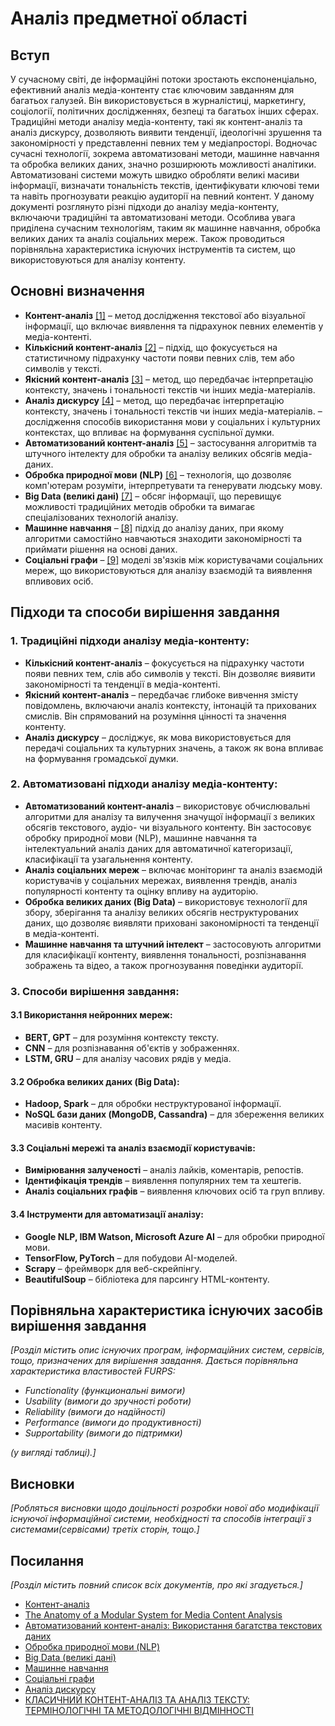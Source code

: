 # Аналіз предметної області

## Вступ

У сучасному світі, де інформаційні потоки зростають експоненціально, ефективний аналіз медіа-контенту стає ключовим завданням для багатьох галузей. Він використовується в журналістиці, маркетингу, соціології, політичних дослідженнях, безпеці та багатьох інших сферах.
Традиційні методи аналізу медіа-контенту, такі як контент-аналіз та аналіз дискурсу, дозволяють виявити тенденції, ідеологічні зрушення та закономірності у представленні певних тем у медіапросторі. Водночас сучасні технології, зокрема автоматизовані методи, машинне навчання та обробка великих даних, значно розширюють можливості аналітики. Автоматизовані системи можуть швидко обробляти великі масиви інформації, визначати тональність текстів, ідентифікувати ключові теми та навіть прогнозувати реакцію аудиторії на певний контент.
У даному документі розглянуто різні підходи до аналізу медіа-контенту, включаючи традиційні та автоматизовані методи. Особлива увага приділена сучасним технологіям, таким як машинне навчання, обробка великих даних та аналіз соціальних мереж. Також проводиться порівняльна характеристика існуючих інструментів та систем, що використовуються для аналізу контенту.


## Основні визначення

- **Контент-аналіз** [[1]](https://uk.wikipedia.org/wiki/%D0%9A%D0%BE%D0%BD%D1%82%D0%B5%D0%BD%D1%82-%D0%B0%D0%BD%D0%B0%D0%BB%D1%96%D0%B7) – метод дослідження текстової або візуальної інформації, що включає виявлення та підрахунок певних елементів у медіа-контенті.
- **Кількісний контент-аналіз** [[2]](https://periodicals.karazin.ua/ssms/article/download/13841/13032#:~:text=%D0%AF%D0%BA%D1%96%D1%81%D0%BD%D0%B8%D0%B9%20%D0%BA%D0%BE%D0%BD%D1%82%D0%B5%D0%BD%D1%82%2D%D0%B0%D0%BD%D0%B0%D0%BB%D1%96%D0%B7%20%E2%80%94%20%D0%BC%D0%B5%D1%82%D0%BE%D0%B4%D0%B8%D0%BA%D0%B0%20%D0%B0%D0%BD%D0%B0%D0%BB%D1%96%D0%B7%D1%83,%D1%82%D0%B5%D0%BD%D0%B4%D0%B5%D0%BD%D1%86%D1%96%D0%B9%20%D1%96%20%D0%B2%D1%96%D0%B4%D0%BF%D0%BE%D0%B2%D1%96%D0%B4%D0%BD%D0%B5%20%D1%97%D1%85%20%D0%BA%D0%BE%D0%B4%D1%83%D0%B2%D0%B0%D0%BD%D0%BD%D1%8F) – підхід, що фокусується на статистичному підрахунку частоти появи певних слів, тем або символів у тексті.
- **Якісний контент-аналіз** [[3]](https://periodicals.karazin.ua/ssms/article/download/13841/13032#:~:text=%D0%AF%D0%BA%D1%96%D1%81%D0%BD%D0%B8%D0%B9%20%D0%BA%D0%BE%D0%BD%D1%82%D0%B5%D0%BD%D1%82%2D%D0%B0%D0%BD%D0%B0%D0%BB%D1%96%D0%B7%20%E2%80%94%20%D0%BC%D0%B5%D1%82%D0%BE%D0%B4%D0%B8%D0%BA%D0%B0%20%D0%B0%D0%BD%D0%B0%D0%BB%D1%96%D0%B7%D1%83,%D1%82%D0%B5%D0%BD%D0%B4%D0%B5%D0%BD%D1%86%D1%96%D0%B9%20%D1%96%20%D0%B2%D1%96%D0%B4%D0%BF%D0%BE%D0%B2%D1%96%D0%B4%D0%BD%D0%B5%20%D1%97%D1%85%20%D0%BA%D0%BE%D0%B4%D1%83%D0%B2%D0%B0%D0%BD%D0%BD%D1%8F) – метод, що передбачає інтерпретацію контексту, значень і тональності текстів чи інших медіа-матеріалів.
- **Аналіз дискурсу** [[4]](https://uk.wikipedia.org/wiki/%D0%94%D0%B8%D1%81%D0%BA%D1%83%D1%80%D1%81-%D0%B0%D0%BD%D0%B0%D0%BB%D1%96%D0%B7) – метод, що передбачає інтерпретацію контексту, значень і тональності текстів чи інших медіа-матеріалів. – дослідження способів використання мови у соціальних і культурних контекстах, що впливає на формування суспільної думки.
- **Автоматизований контент-аналіз** [[5]](https://periodicals.karazin.ua/ssms/article/download/13841/13032#:~:text=%D0%AF%D0%BA%D1%96%D1%81%D0%BD%D0%B8%D0%B9%20%D0%BA%D0%BE%D0%BD%D1%82%D0%B5%D0%BD%D1%82%2D%D0%B0%D0%BD%D0%B0%D0%BB%D1%96%D0%B7%20%E2%80%94%20%D0%BC%D0%B5%D1%82%D0%BE%D0%B4%D0%B8%D0%BA%D0%B0%20%D0%B0%D0%BD%D0%B0%D0%BB%D1%96%D0%B7%D1%83,%D1%82%D0%B5%D0%BD%D0%B4%D0%B5%D0%BD%D1%86%D1%96%D0%B9%20%D1%96%20%D0%B2%D1%96%D0%B4%D0%BF%D0%BE%D0%B2%D1%96%D0%B4%D0%BD%D0%B5%20%D1%97%D1%85%20%D0%BA%D0%BE%D0%B4%D1%83%D0%B2%D0%B0%D0%BD%D0%BD%D1%8F) – застосування алгоритмів та штучного інтелекту для обробки та аналізу великих обсягів медіа-даних.
- **Обробка природної мови (NLP)** [[6]](https://uk.wikipedia.org/wiki/%D0%9E%D0%B1%D1%80%D0%BE%D0%B1%D0%BA%D0%B0_%D0%BF%D1%80%D0%B8%D1%80%D0%BE%D0%B4%D0%BD%D0%BE%D1%97_%D0%BC%D0%BE%D0%B2%D0%B8) – технологія, що дозволяє комп'ютерам розуміти, інтерпретувати та генерувати людську мову.
- **Big Data (великі дані)** [[7]](https://uk.wikipedia.org/wiki/%D0%92%D0%B5%D0%BB%D0%B8%D0%BA%D1%96_%D0%B4%D0%B0%D0%BD%D1%96) – обсяг інформації, що перевищує можливості традиційних методів обробки та вимагає спеціалізованих технологій аналізу.
- **Машинне навчання** – [[8]](https://uk.wikipedia.org/wiki/%D0%9C%D0%B0%D1%88%D0%B8%D0%BD%D0%BD%D0%B5_%D0%BD%D0%B0%D0%B2%D1%87%D0%B0%D0%BD%D0%BD%D1%8F) підхід до аналізу даних, при якому алгоритми самостійно навчаються знаходити закономірності та приймати рішення на основі даних.
- **Соціальні графи** – [[9]](https://uk.wikipedia.org/wiki/%D0%A1%D0%BE%D1%86%D1%96%D0%B0%D0%BB%D1%8C%D0%BD%D0%B8%D0%B9_%D0%B3%D1%80%D0%B0%D1%84) моделі зв'язків між користувачами соціальних мереж, що використовуються для аналізу взаємодій та виявлення впливових осіб.

## Підходи та способи вирішення завдання

### 1. Традиційні підходи аналізу медіа-контенту:
- **Кількісний контент-аналіз** – фокусується на підрахунку частоти появи певних тем, слів або символів у тексті. Він дозволяє виявити закономірності та тенденції в медіа-контенті.
- **Якісний контент-аналіз** – передбачає глибоке вивчення змісту повідомлень, включаючи аналіз контексту, інтонацій та прихованих смислів. Він спрямований на розуміння цінності та значення контенту.
- **Аналіз дискурсу** – досліджує, як мова використовується для передачі соціальних та культурних значень, а також як вона впливає на формування громадської думки.

### 2. Автоматизовані підходи аналізу медіа-контенту:
- **Автоматизований контент-аналіз** – використовує обчислювальні алгоритми для аналізу та вилучення значущої інформації з великих обсягів текстового, аудіо- чи візуального контенту. Він застосовує обробку природної мови (NLP), машинне навчання та інтелектуальний аналіз даних для автоматичної категоризації, класифікації та узагальнення контенту.
- **Аналіз соціальних мереж** – включає моніторинг та аналіз взаємодій користувачів у соціальних мережах, виявлення трендів, аналіз популярності контенту та оцінку впливу на аудиторію.
- **Обробка великих даних (Big Data)** – використовує технології для збору, зберігання та аналізу великих обсягів неструктурованих даних, що дозволяє виявляти приховані закономірності та тенденції в медіа-контенті.
- **Машинне навчання та штучний інтелект** – застосовують алгоритми для класифікації контенту, виявлення тональності, розпізнавання зображень та відео, а також прогнозування поведінки аудиторії.

### 3. Способи вирішення завдання:
#### 3.1 Використання нейронних мереж:
- **BERT, GPT** – для розуміння контексту тексту.
- **CNN** – для розпізнавання об'єктів у зображеннях.
- **LSTM, GRU** – для аналізу часових рядів у медіа.

#### 3.2 Обробка великих даних (Big Data):
- **Hadoop, Spark** – для обробки неструктурованої інформації.
- **NoSQL бази даних (MongoDB, Cassandra)** – для збереження великих масивів контенту.

#### 3.3 Соціальні мережі та аналіз взаємодії користувачів:
- **Вимірювання залученості** – аналіз лайків, коментарів, репостів.
- **Ідентифікація трендів** – виявлення популярних тем та хештегів.
- **Аналіз соціальних графів** – виявлення ключових осіб та груп впливу.

#### 3.4 Інструменти для автоматизації аналізу:
- **Google NLP, IBM Watson, Microsoft Azure AI** – для обробки природної мови.
- **TensorFlow, PyTorch** – для побудови AI-моделей.
- **Scrapy** – фреймворк для веб-скрейпінгу.
- **BeautifulSoup** – бібліотека для парсингу HTML-контенту.


## Порівняльна характеристика існуючих засобів вирішення завдання

*[Розділ містить опис існуючих програм, інформаційних систем, сервісів, тощо, призначених для вирішення 
завдання. Дається порівняльна характеристика властивостей FURPS:*
- *Functionality (функциональні вимоги)*
- *Usability (вимоги до зручності роботи)*
- *Reliability (вимоги до надійності)*
- *Performance (вимоги до продуктивності)*
- *Supportability (вимоги до підтримки)*

 *(у вигляді таблиці).]*

## Висновки

*[Робляться висновки щодо доцільності розробки нової або модифікації існуючої інформаційної системи, необхідності та способів інтеграції з системами(сервісами) третіх сторін, тощо.]*

## Посилання

*[Розділ містить повний список всіх документів, про які згадується.]*  

- [Контент-аналіз](https://uk.wikipedia.org/wiki/%D0%9A%D0%BE%D0%BD%D1%82%D0%B5%D0%BD%D1%82-%D0%B0%D0%BD%D0%B0%D0%BB%D1%96%D0%B7)  
- [The Anatomy of a Modular System for Media Content Analysis](https://arxiv.org/pdf/1402.6208)  
- [Автоматизований контент-аналіз: Використання багатства текстових даних](https://mindthegraph.com/blog/uk/automated-content-analysis/)
- [Обробка природної мови (NLP)](https://uk.wikipedia.org/wiki/%D0%9E%D0%B1%D1%80%D0%BE%D0%B1%D0%BA%D0%B0_%D0%BF%D1%80%D0%B8%D1%80%D0%BE%D0%B4%D0%BD%D0%BE%D1%97_%D0%BC%D0%BE%D0%B2%D0%B8)
- [Big Data (великі дані)](https://uk.wikipedia.org/wiki/%D0%92%D0%B5%D0%BB%D0%B8%D0%BA%D1%96_%D0%B4%D0%B0%D0%BD%D1%96)
- [Машинне навчання](https://uk.wikipedia.org/wiki/%D0%9C%D0%B0%D1%88%D0%B8%D0%BD%D0%BD%D0%B5_%D0%BD%D0%B0%D0%B2%D1%87%D0%B0%D0%BD%D0%BD%D1%8F)
- [Соціальні графи](https://uk.wikipedia.org/wiki/%D0%A1%D0%BE%D1%86%D1%96%D0%B0%D0%BB%D1%8C%D0%BD%D0%B8%D0%B9_%D0%B3%D1%80%D0%B0%D1%84)
- [Аналіз дискурсу](https://uk.wikipedia.org/wiki/%D0%94%D0%B8%D1%81%D0%BA%D1%83%D1%80%D1%81-%D0%B0%D0%BD%D0%B0%D0%BB%D1%96%D0%B7)
- [КЛАСИЧНИЙ КОНТЕНТ-АНАЛІЗ ТА АНАЛІЗ ТЕКСТУ: ТЕРМІНОЛОГІЧНІ ТА МЕТОДОЛОГІЧНІ ВІДМІННОСТІ](https://periodicals.karazin.ua/ssms/article/download/13841/13032#:~:text=%D0%AF%D0%BA%D1%96%D1%81%D0%BD%D0%B8%D0%B9%20%D0%BA%D0%BE%D0%BD%D1%82%D0%B5%D0%BD%D1%82%2D%D0%B0%D0%BD%D0%B0%D0%BB%D1%96%D0%B7%20%E2%80%94%20%D0%BC%D0%B5%D1%82%D0%BE%D0%B4%D0%B8%D0%BA%D0%B0%20%D0%B0%D0%BD%D0%B0%D0%BB%D1%96%D0%B7%D1%83,%D1%82%D0%B5%D0%BD%D0%B4%D0%B5%D0%BD%D1%86%D1%96%D0%B9%20%D1%96%20%D0%B2%D1%96%D0%B4%D0%BF%D0%BE%D0%B2%D1%96%D0%B4%D0%BD%D0%B5%20%D1%97%D1%85%20%D0%BA%D0%BE%D0%B4%D1%83%D0%B2%D0%B0%D0%BD%D0%BD%D1%8F)
